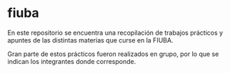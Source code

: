 # fiuba
En este repositorio se encuentra una recopilación de trabajos prácticos y apuntes de las distintas materias que curse en la FIUBA.

Gran parte de estos prácticos fueron realizados en grupo, por lo que se indican los integrantes donde corresponde.
